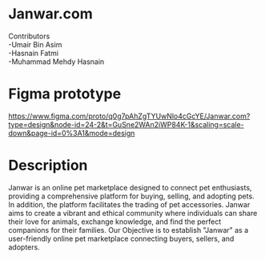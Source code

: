 # Janwar.com  
Contributors  
-Umair Bin Asim  
-Hasnain Fatmi  
-Muhammad Mehdy Hasnain  

# Figma prototype
https://www.figma.com/proto/q0g7pAhZgTYUwNlo4cGcYE/Janwar.com?type=design&node-id=24-2&t=GuSne2WAn2iWP84K-1&scaling=scale-down&page-id=0%3A1&mode=design

# Description  
Janwar is an online pet marketplace designed to connect pet enthusiasts, providing a comprehensive platform for buying, selling, and adopting pets. In addition, the platform facilitates the trading of pet accessories. Janwar aims to create a vibrant and ethical community where individuals can share their love for animals, exchange knowledge, and find the perfect companions for their families. Our Objective is to establish "Janwar" as a user-friendly online pet marketplace connecting buyers, sellers, and adopters.
